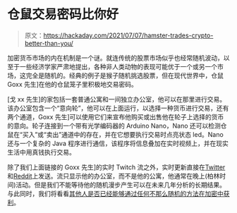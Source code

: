 # 仓鼠交易密码比你好

> 原文：<https://hackaday.com/2021/07/07/hamster-trades-crypto-better-than-you/>

加密货币市场的内在机制是一个谜。就连传统的股票市场似乎也经常随机波动，以至于一些经济学家严肃地提出，各种非人类动物的表现可能优于一个或另一个市场，这完全是随机的。经典的例子是猴子随机挑选股票，但在现代世界中，仓鼠 Goxx 先生]在他的仓鼠笼子里积极地交易密码。

[戈 xx 先生]的家包括一套普通公寓和一间独立办公室，他可以在那里进行交易。该办公室包含一个“意向轮”，他可以在上面运行，以选择一种货币进行交易，还有两个通道，Goxx 先生]可以使用它们来宣布他购买或出售他在轮子上选择的货币的意向。轮子连接到一个带有光学编码器的 Arduino Nano，Nano 还可以检测仓鼠在“买入”或“卖出”通道中的存在，并在它想要执行交易时点亮状态 led。Nano 还与一个复杂的 Java 程序进行通信，该程序将信息叠加在实时视频上，并在现实生活中用真钱执行交易。

除了我们上面链接的 Goxx 先生]的实时 Twitch 流之外，实时更新直接在[Twitter](https://twitter.com/mrgoxx)和[Reddit](https://www.reddit.com/r/mrgoxx)上发送。流只显示他的办公室，而不是他的公寓，他通常在晚上(柏林时间)活动。但是我们不能等待他的随机漫步产生可以在未来几年分析的长期结果。与此同时，我们将看看[其他人是否已经能够通过任何不那么随机的方法在加密中获利](https://hackaday.com/2018/07/08/rgb-sensors-new-job-cryptocurrency-trade-advisor/)。
